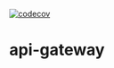 [![codecov](https://codecov.io/gh/Trabajo-profesional-grupo-7/api-gateway/graph/badge.svg?token=DOZ0NYV4EK)](https://codecov.io/gh/Trabajo-profesional-grupo-7/api-gateway)

# api-gateway

